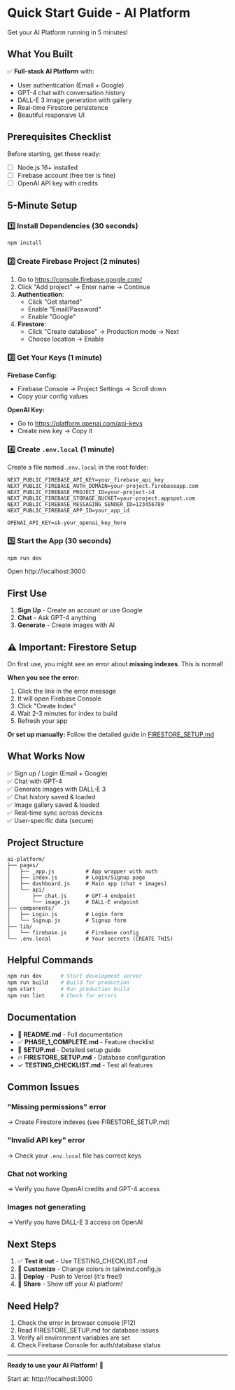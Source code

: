 # Quick Start Guide - AI Platform

Get your AI Platform running in 5 minutes!

## What You Built

✅ **Full-stack AI Platform** with:
- User authentication (Email + Google)
- GPT-4 chat with conversation history
- DALL-E 3 image generation with gallery
- Real-time Firestore persistence
- Beautiful responsive UI

## Prerequisites Checklist

Before starting, get these ready:
- [ ] Node.js 16+ installed
- [ ] Firebase account (free tier is fine)
- [ ] OpenAI API key with credits

## 5-Minute Setup

### 1️⃣ Install Dependencies (30 seconds)

```bash
npm install
```

### 2️⃣ Create Firebase Project (2 minutes)

1. Go to https://console.firebase.google.com/
2. Click "Add project" → Enter name → Continue
3. **Authentication**: 
   - Click "Get started"
   - Enable "Email/Password" 
   - Enable "Google"
4. **Firestore**:
   - Click "Create database" → Production mode → Next
   - Choose location → Enable

### 3️⃣ Get Your Keys (1 minute)

**Firebase Config:**
- Firebase Console → Project Settings → Scroll down
- Copy your config values

**OpenAI Key:**
- Go to https://platform.openai.com/api-keys
- Create new key → Copy it

### 4️⃣ Create `.env.local` (1 minute)

Create a file named `.env.local` in the root folder:

```env
NEXT_PUBLIC_FIREBASE_API_KEY=your_firebase_api_key
NEXT_PUBLIC_FIREBASE_AUTH_DOMAIN=your-project.firebaseapp.com
NEXT_PUBLIC_FIREBASE_PROJECT_ID=your-project-id
NEXT_PUBLIC_FIREBASE_STORAGE_BUCKET=your-project.appspot.com
NEXT_PUBLIC_FIREBASE_MESSAGING_SENDER_ID=123456789
NEXT_PUBLIC_FIREBASE_APP_ID=your_app_id

OPENAI_API_KEY=sk-your_openai_key_here
```

### 5️⃣ Start the App (30 seconds)

```bash
npm run dev
```

Open http://localhost:3000

## First Use

1. **Sign Up** - Create an account or use Google
2. **Chat** - Ask GPT-4 anything
3. **Generate** - Create images with AI

## ⚠️ Important: Firestore Setup

On first use, you might see an error about **missing indexes**. This is normal!

**When you see the error:**
1. Click the link in the error message
2. It will open Firebase Console
3. Click "Create Index"
4. Wait 2-3 minutes for index to build
5. Refresh your app

**Or set up manually:**
Follow the detailed guide in [FIRESTORE_SETUP.md](FIRESTORE_SETUP.md)

## What Works Now

✅ Sign up / Login (Email + Google)  
✅ Chat with GPT-4  
✅ Generate images with DALL-E 3  
✅ Chat history saved & loaded  
✅ Image gallery saved & loaded  
✅ Real-time sync across devices  
✅ User-specific data (secure)  

## Project Structure

```
ai-platform/
├── pages/
│   ├── _app.js          # App wrapper with auth
│   ├── index.js         # Login/Signup page
│   ├── dashboard.js     # Main app (chat + images)
│   └── api/
│       ├── chat.js      # GPT-4 endpoint
│       └── image.js     # DALL-E endpoint
├── components/
│   ├── Login.js         # Login form
│   └── Signup.js        # Signup form
├── lib/
│   └── firebase.js      # Firebase config
└── .env.local           # Your secrets (CREATE THIS)
```

## Helpful Commands

```bash
npm run dev      # Start development server
npm run build    # Build for production
npm start        # Run production build
npm run lint     # Check for errors
```

## Documentation

- 📖 **README.md** - Full documentation
- ✅ **PHASE_1_COMPLETE.md** - Feature checklist
- 🔧 **SETUP.md** - Detailed setup guide
- 🔥 **FIRESTORE_SETUP.md** - Database configuration
- ✓ **TESTING_CHECKLIST.md** - Test all features

## Common Issues

### "Missing permissions" error
→ Create Firestore indexes (see FIRESTORE_SETUP.md)

### "Invalid API key" error
→ Check your `.env.local` file has correct keys

### Chat not working
→ Verify you have OpenAI credits and GPT-4 access

### Images not generating
→ Verify you have DALL-E 3 access on OpenAI

## Next Steps

1. ✅ **Test it out** - Use TESTING_CHECKLIST.md
2. 🔧 **Customize** - Change colors in tailwind.config.js
3. 🚀 **Deploy** - Push to Vercel (it's free!)
4. 📱 **Share** - Show off your AI platform!

## Need Help?

1. Check the error in browser console (F12)
2. Read FIRESTORE_SETUP.md for database issues
3. Verify all environment variables are set
4. Check Firebase Console for auth/database status

---

**Ready to use your AI Platform!** 🎉

Start at: http://localhost:3000

